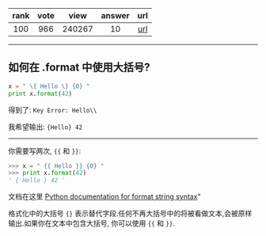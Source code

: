 
| rank | vote | view | answer | url |
|:-:|:-:|:-:|:-:|:-:|
|100|966|240267|10| [url](http://stackoverflow.com/questions/5466451/how-can-i-print-literal-curly-brace-characters-in-python-string-and-also-use-fo) |
***

## 如何在 .format 中使用大括号?

```python
x = " \{ Hello \} {0} "
print x.format(42)
```

得到了: `Key Error: Hello\\`

我希望输出: `{Hello} 42`

***

你需要写两次, `{{` 和 `}}`:

```python
>>> x = " {{ Hello }} {0} "
>>> print x.format(42)
' { Hello } 42 '
```

文档在这里 [Python documentation for format string syntax](http://docs.python.org/library/string.html#formatstrings)"

格式化中的大括号 `{}` 表示替代字段.任何不再大括号中的将被看做文本,会被原样输出.如果你在文本中包含大括号, 你可以使用 `{{` 和 `}}`.

